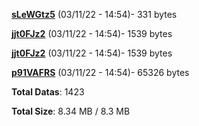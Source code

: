 [**sLeWGtz5**](/data/sLeWGtz5.txt) (03/11/22 - 14:54)- 331 bytes

[**jjt0FJz2**](/data/jjt0FJz2.txt) (03/11/22 - 14:54)- 1539 bytes

[**jjt0FJz2**](/data/jjt0FJz2.txt) (03/11/22 - 14:54)- 1539 bytes

[**p91VAFRS**](/data/p91VAFRS.txt) (03/11/22 - 14:54)- 65326 bytes

**Total Datas**: 1423

**Total Size**: 8.34 MB / 8.3 MB